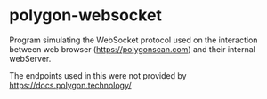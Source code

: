 # polygon-websocket
Program simulating the WebSocket protocol used on the interaction between web browser (https://polygonscan.com) and their internal webServer.

The endpoints used in this were not provided by  https://docs.polygon.technology/
